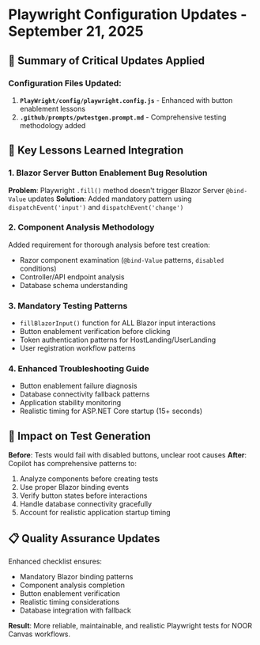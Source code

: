 # Playwright Configuration Updates - September 21, 2025

## 🎯 Summary of Critical Updates Applied

### Configuration Files Updated:

1. **`PlayWright/config/playwright.config.js`** - Enhanced with button enablement lessons
2. **`.github/prompts/pwtestgen.prompt.md`** - Comprehensive testing methodology added

## 🔧 Key Lessons Learned Integration

### 1. Blazor Server Button Enablement Bug Resolution

**Problem**: Playwright `.fill()` method doesn't trigger Blazor Server `@bind-Value` updates
**Solution**: Added mandatory pattern using `dispatchEvent('input')` and `dispatchEvent('change')`

### 2. Component Analysis Methodology

Added requirement for thorough analysis before test creation:

- Razor component examination (`@bind-Value` patterns, `disabled` conditions)
- Controller/API endpoint analysis
- Database schema understanding

### 3. Mandatory Testing Patterns

- `fillBlazorInput()` function for ALL Blazor input interactions
- Button enablement verification before clicking
- Token authentication patterns for HostLanding/UserLanding
- User registration workflow patterns

### 4. Enhanced Troubleshooting Guide

- Button enablement failure diagnosis
- Database connectivity fallback patterns
- Application stability monitoring
- Realistic timing for ASP.NET Core startup (15+ seconds)

## 🎉 Impact on Test Generation

**Before**: Tests would fail with disabled buttons, unclear root causes
**After**: Copilot has comprehensive patterns to:

1. Analyze components before creating tests
2. Use proper Blazor binding events
3. Verify button states before interactions
4. Handle database connectivity gracefully
5. Account for realistic application startup timing

## 📋 Quality Assurance Updates

Enhanced checklist ensures:

- Mandatory Blazor binding patterns
- Component analysis completion
- Button enablement verification
- Realistic timing considerations
- Database integration with fallback

**Result**: More reliable, maintainable, and realistic Playwright tests for NOOR Canvas workflows.
